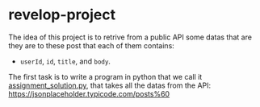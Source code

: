 # revelop-project
The idea of this project is to retrive from a public API some datas 
that are they are to these post that each of them contains:
- `userId`, `id`, `title`, and `body`.

The first task is to write a program in python that we call it [assignment_solution.py](assignment_solution.py),
that takes all the datas from the API: https://jsonplaceholder.typicode.com/posts%60